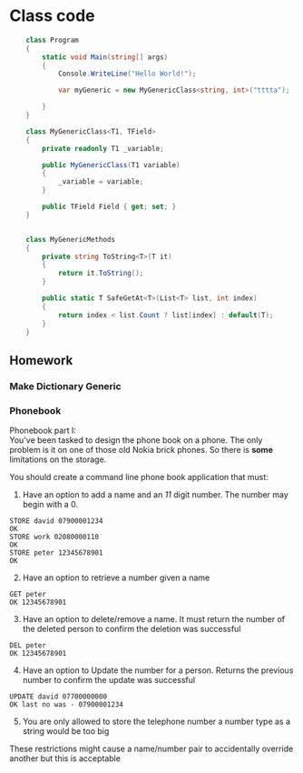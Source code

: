 # Class code
```cs
    class Program
    {
        static void Main(string[] args)
        {
            Console.WriteLine("Hello World!");

            var myGeneric = new MyGenericClass<string, int>("tttta");

        }
    }

    class MyGenericClass<T1, TField>
    {
        private readonly T1 _variable;

        public MyGenericClass(T1 variable)
        {
            _variable = variable;
        }

        public TField Field { get; set; }
    }


    class MyGenericMethods
    {
        private string ToString<T>(T it)
        {
            return it.ToString();
        }

        public static T SafeGetAt<T>(List<T> list, int index)
        {
            return index < list.Count ? list[index] : default(T);
        }
    }
```

## Homework
### Make Dictionary Generic
### Phonebook

Phonebook part I:  
You've been tasked to design the phone book on a phone. 
The only problem is it on one of those old Nokia brick phones. So there is **some** limitations on the storage.


You should create a command line phone book application that must:
1. Have an option to add a name and an *11* digit number. The number may begin with a 0.
```
STORE david 07900001234
OK
STORE work 02080000110
OK
STORE peter 12345678901
OK
```
2. Have an option to retrieve a number given a name
```
GET peter
OK 12345678901
```
3. Have an option to delete/remove a name. It must return the number of the deleted person to confirm the deletion was successful
```
DEL peter
OK 12345678901
```
4. Have an option to Update the number for a person. Returns the previous number to confirm the update was successful  
```
UPDATE david 07700000000
OK last no was - 07900001234
```

5. You are only allowed to store the telephone number a number type as a string would be too big  

These restrictions might cause a name/number pair to accidentally override another but this is acceptable  
